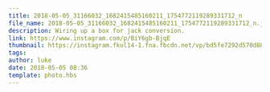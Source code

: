 ```yaml
---
title: 2018-05-05_31166032_1682415485160211_1754772119289331712_n
file_name: 2018-05-05_31166032_1682415485160211_1754772119289331712_n.jpg
description: Wiring up a box for jack conversion.
link: https://www.instagram.com/p/BiY6gb-BjqE
thumbnail: https://instagram.fkul14-1.fna.fbcdn.net/vp/bd5fe7292d570d88c826aab726b3bd0e/5C0B71BB/t51.2885-15/sh0.08/e35/s640x640/31166032_1682415485160211_1754772119289331712_n.jpg?ig_cache_key=MTc3MjQyMzc2OTEyMjgxNDU5Ng%3D%3D.2
tags: 
author: luke
date: 2018-05-05 08:36
template: photo.hbs
---
```

